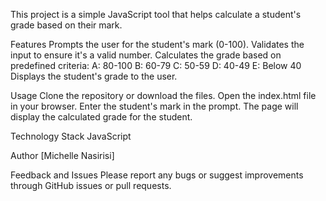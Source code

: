 This project is a simple JavaScript tool that helps calculate a student's grade based on their mark.

Features
Prompts the user for the student's mark (0-100).
Validates the input to ensure it's a valid number.
Calculates the grade based on predefined criteria:
A: 80-100
B: 60-79
C: 50-59
D: 40-49
E: Below 40
Displays the student's grade to the user.

Usage
Clone the repository or download the files.
Open the index.html file in your browser.
Enter the student's mark in the prompt.
The page will display the calculated grade for the student.

Technology Stack
JavaScript

Author
[Michelle Nasirisi]

Feedback and Issues
Please report any bugs or suggest improvements through GitHub issues or pull requests.